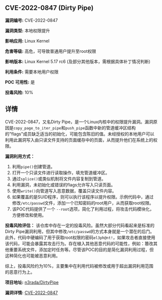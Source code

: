## CVE-2022-0847 (Dirty Pipe)

**漏洞编号:** CVE-2022-0847

**漏洞类型:** 本地权限提升

**影响应用:** Linux Kernel

**危害等级:** 高危，可导致普通用户提升至root权限

**影响版本:** Linux Kernel 5.17 rc6 (及部分其他版本，需根据具体补丁情况判断)

**利用条件:** 需要本地用户权限

**POC 可用性:** 是

**投毒风险:** 10%

## 详情

CVE-2022-0847，又名Dirty Pipe，是一个Linux内核中的权限提升漏洞。漏洞原因是`copy_page_to_iter_pipe`和`push_pipe`函数中新的管道缓冲区结构的"flags"成员缺乏适当的初始化，可能包含陈旧的值。未经授权的本地用户可以利用此漏洞写入由只读文件支持的页面缓存中的页面，从而提升他们在系统上的权限。

**漏洞利用方式：**
1.  利用`pipe()`创建管道。
2.  打开一个只读文件进行读取操作，填充管道缓冲区。
3.  通过`splice()`或类似机制将文件内容复制到管道。
4.  利用漏洞，未初始化或错误的flags允许写入只读页面。
5.  使用`write()`向管道写入恶意数据，覆盖只读文件内容。
6.  如果覆盖的是SUID程序，则可以执行该程序以提升权限。示例代码中，通过修改`/etc/passwd`文件，添加一个已知密码的root用户，从而获取root权限。
7.  该POC代码提供了一个 `--root`选项，简化了利用过程，将攻击代码模块化，方便修改和使用。

**投毒风险评估：**
该仓库中存在一定的投毒风险。虽然大部分代码看起来是标准的Dirty Pipe漏洞利用，但其中修改`/etc/passwd`的方式本身就是一个潜在的后门。此外，代码中硬编码了用于获取root权限的密码`el3ph@nt!`，如果攻击者直接使用该代码，可能会暴露其攻击行为。存在植入其他恶意代码的可能性，例如：篡改其他重要系统文件，添加定时任务等。尽管该POC的目的是简化漏洞利用过程，但这种简化也可能被恶意利用。

综上，投毒风险约为10%，主要集中在利用代码被修改或用于超出漏洞利用范围的恶意行为上。


**项目地址:** [n3rada/DirtyPipe](https://github.com/n3rada/DirtyPipe)

**漏洞详情:** [CVE-2022-0847](https://nvd.nist.gov/vuln/detail/CVE-2022-0847)